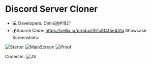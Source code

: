 # Discord Server Cloner #
- 💻 Developers: Dimis迪#1821
- 💰Source Code: https://sellix.io/product/61c9f4f5e431a
Showcase Screenshots:

![Starter](https://cdn.discordapp.com/attachments/924702139765366834/925070019099000982/unknown.png)
![MainScreen](https://cdn.discordapp.com/attachments/924702139765366834/925070153933275186/unknown.png)
![Proof](https://cdn.discordapp.com/attachments/924702139765366834/925071556437229598/unknown.png)




Coded in:
![JS](https://img.shields.io/badge/JS-%23777BB4.svg?style=for-the-badge&logo=js&logoColor=white)
